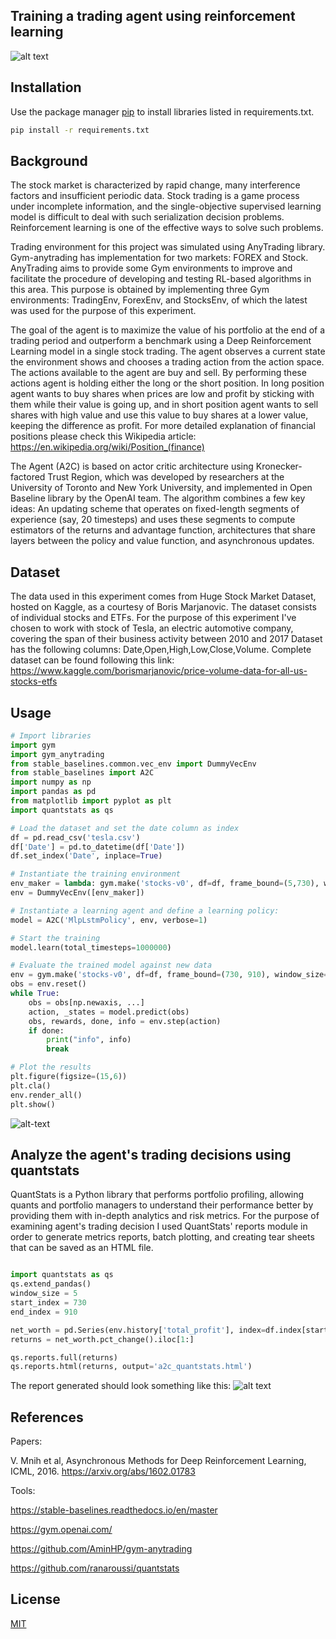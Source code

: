 ## Training a trading agent using reinforcement learning

![alt text](https://www.fairobserver.com/wp-content/uploads/2020/03/markets-2.jpg)

## Installation

Use the package manager [pip](https://pip.pypa.io/en/stable/) to install libraries listed in requirements.txt.

```bash
pip install -r requirements.txt

```

## Background

The stock market is characterized by rapid change, many interference factors and insufficient periodic data. Stock trading is a game process under
incomplete information, and the single-objective supervised learning model
is difficult to deal with such serialization decision problems. Reinforcement
learning is one of the effective ways to solve such problems.

Trading environment for this project was simulated using AnyTrading library. Gym-anytrading has implementation for two markets: FOREX and Stock. AnyTrading aims to provide some Gym environments to improve and facilitate the procedure of developing and testing RL-based algorithms in this area. This purpose is obtained by implementing three Gym environments: TradingEnv, ForexEnv, and StocksEnv, of which the latest was used for the purpose of this experiment.

The goal of the agent is to maximize the value of his portfolio at the end of a trading period and outperform a benchmark using a Deep Reinforcement Learning model in a single stock trading. The agent observes a current state the environment shows and chooses a trading action from the action space. The actions available to the agent are buy and sell. By performing these actions agent is holding either the long or the short position. In long position agent wants to buy shares when prices are low and profit by sticking with them while their value is going up, and in short position agent wants to sell shares with high value and use this value to buy shares at a lower value, keeping the difference as profit.
For more detailed explanation of financial positions please check this Wikipedia article:
https://en.wikipedia.org/wiki/Position_(finance)

The Agent (A2C) is based on actor critic architecture using Kronecker-factored Trust Region, which was developed by researchers at the University of Toronto and New York University, and implemented in Open Baseline library by the OpenAI team. The algorithm combines a few key ideas:
An updating scheme that operates on fixed-length segments of experience (say, 20 timesteps) and uses these segments to compute estimators of the returns and advantage function, architectures that share layers between the policy and value function, and asynchronous updates.

## Dataset
The data used in this experiment comes from Huge Stock Market Dataset, hosted on Kaggle, as a courtesy of Boris Marjanovic. The dataset consists of individual stocks and ETFs. For the purpose of this experiment I've chosen to work with stock of Tesla, an electric automotive company, covering the span of their business activity between 2010 and 2017 Dataset has the following columns: Date,Open,High,Low,Close,Volume. Complete dataset can be found following this link:
https://www.kaggle.com/borismarjanovic/price-volume-data-for-all-us-stocks-etfs

## Usage

```python
# Import libraries
import gym
import gym_anytrading
from stable_baselines.common.vec_env import DummyVecEnv
from stable_baselines import A2C
import numpy as np
import pandas as pd
from matplotlib import pyplot as plt
import quantstats as qs

# Load the dataset and set the date column as index
df = pd.read_csv('tesla.csv')
df['Date'] = pd.to_datetime(df['Date'])
df.set_index('Date', inplace=True)

# Instantiate the training environment
env_maker = lambda: gym.make('stocks-v0', df=df, frame_bound=(5,730), window_size=5)
env = DummyVecEnv([env_maker])

# Instantiate a learning agent and define a learning policy:
model = A2C('MlpLstmPolicy', env, verbose=1)

# Start the training
model.learn(total_timesteps=1000000)

# Evaluate the trained model against new data
env = gym.make('stocks-v0', df=df, frame_bound=(730, 910), window_size=5)
obs = env.reset()
while True:
    obs = obs[np.newaxis, ...]
    action, _states = model.predict(obs)
    obs, rewards, done, info = env.step(action)
    if done:
        print("info", info)
        break

# Plot the results
plt.figure(figsize=(15,6))
plt.cla()
env.render_all()
plt.show()
```
![alt-text](https://github.com/AminHP/gym-anytrading/raw/master/docs/output_14_1.png)


## Analyze the agent's trading decisions using quantstats

QuantStats is a Python library that performs portfolio profiling, allowing quants and portfolio managers to understand their performance better by providing them with in-depth analytics and risk metrics. For the purpose of examining  agent's trading decision I used QuantStats' reports module in order to generate metrics reports, batch plotting, and creating tear sheets that can be saved as an HTML file.

```python

import quantstats as qs
qs.extend_pandas()
window_size = 5
start_index = 730
end_index = 910

net_worth = pd.Series(env.history['total_profit'], index=df.index[start_index+1:end_index])
returns = net_worth.pct_change().iloc[1:]

qs.reports.full(returns)
qs.reports.html(returns, output='a2c_quantstats.html')
```
The report generated should look something like this:
![alt text](https://github.com/ranaroussi/quantstats/raw/main/docs/report.jpg?raw=true)


## References
Papers:

V. Mnih et al, Asynchronous Methods for Deep Reinforcement Learning, ICML, 2016. 
https://arxiv.org/abs/1602.01783

Tools:

https://stable-baselines.readthedocs.io/en/master

https://gym.openai.com/

https://github.com/AminHP/gym-anytrading

https://github.com/ranaroussi/quantstats


## License
[MIT](https://choosealicense.com/licenses/mit/)
